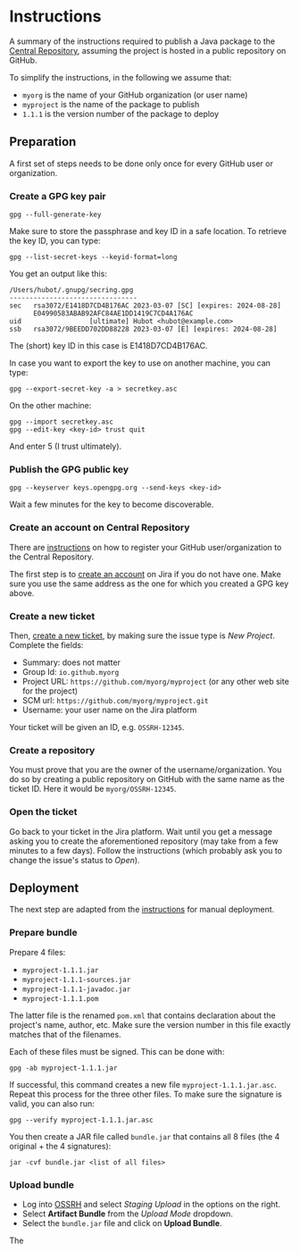 Instructions
============

A summary of the instructions required to publish a Java package to the
[Central Repository](https://central.sonatype.org/), assuming the project is
hosted in a public repository on GitHub.

To simplify the instructions, in the following we assume that:

- `myorg` is the name of your GitHub organization (or user name)
- `myproject` is the name of the package to publish
- `1.1.1` is the version number of the package to deploy

Preparation
-----------

A first set of steps needs to be done only once for every GitHub user or
organization.

### Create a GPG key pair

    gpg --full-generate-key

Make sure to store the passphrase and key ID in a safe location. To retrieve
the key ID, you can type:

    gpg --list-secret-keys --keyid-format=long

You get an output like this:

    /Users/hubot/.gnupg/secring.gpg
    --------------------------------
    sec   rsa3072/E1418D7CD4B176AC 2023-03-07 [SC] [expires: 2024-08-28]
          E04990583ABAB92AFC84AE1DD1419C7CD4A176AC
    uid                 [ultimate] Hubot <hubot@example.com>
    ssb   rsa3072/9BEEDD702DD88228 2023-03-07 [E] [expires: 2024-08-28]

The (short) key ID in this case is E1418D7CD4B176AC.

In case you want to export the key to use on another machine, you can type:

    gpg --export-secret-key -a > secretkey.asc

On the other machine:

    gpg --import secretkey.asc
    gpg --edit-key <key-id> trust quit

And enter 5 (I trust ultimately).

### Publish the GPG public key

    gpg --keyserver keys.opengpg.org --send-keys <key-id>

Wait a few minutes for the key to become discoverable.

### Create an account on Central Repository

There are [instructions](https://central.sonatype.org/publish/publish-guide)
on how to register your GitHub user/organization to the Central Repository.

The first step is to [create an account](https://issues.sonatype.org/secure/Signup!default.jspa)
on Jira if you do not have one. Make sure you use the same address as the one
for which you created a GPG key above.

### Create a new ticket

Then, [create a new ticket](https://issues.sonatype.org/secure/CreateIssue.jspa?pid=10134&issuetype=21),
by making sure the issue type is *New Project*. Complete the fields:

- Summary: does not matter
- Group Id: `io.github.myorg`
- Project URL: `https://github.com/myorg/myproject` (or any other web site for
  the project)
- SCM url: `https://github.com/myorg/myproject.git`
- Username: your user name on the Jira platform

Your ticket will be given an ID, e.g. `OSSRH-12345`.

### Create a repository

You must prove that you are the owner of the username/organization. You do so
by creating a public repository on GitHub with the same name as the ticket ID.
Here it would be `myorg/OSSRH-12345`.

### Open the ticket

Go back to your ticket in the Jira platform. Wait until you get a message
asking you to create the aforementioned repository (may take from a few minutes
to a few days). Follow the instructions (which probably ask you to change the
issue's status to *Open*).

Deployment
----------

The next step are adapted from the
[instructions](https://central.sonatype.org/publish/publish-manual/)
for manual deployment.

### Prepare bundle

Prepare 4 files:

- `myproject-1.1.1.jar`
- `myproject-1.1.1-sources.jar`
- `myproject-1.1.1-javadoc.jar`
- `myproject-1.1.1.pom`

The latter file is the renamed `pom.xml` that contains declaration about
the project's name, author, etc. Make sure the version number in this file
exactly matches that of the filenames.

Each of these files must be signed. This can be done with:

    gpg -ab myproject-1.1.1.jar

If successful, this command creates a new file `myproject-1.1.1.jar.asc`.
Repeat this process for the three other files. To make sure the signature is
valid, you can also run:

    gpg --verify myproject-1.1.1.jar.asc

You then create a JAR file called `bundle.jar` that contains all 8 files
(the 4 original + the 4 signatures):

    jar -cvf bundle.jar <list of all files>

### Upload bundle

- Log into [OSSRH](https://s01.oss.sonatype.org/) and select *Staging Upload* in
the options on the right.
- Select **Artifact Bundle** from the *Upload Mode* dropdown.
- Select the `bundle.jar` file and click on **Upload Bundle**.

The 
